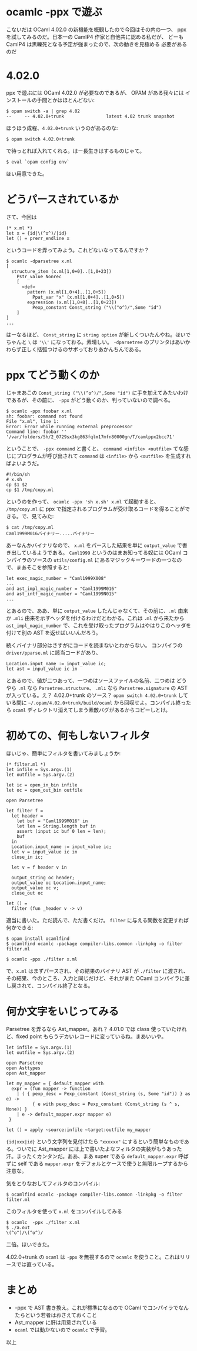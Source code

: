 ocamlc -ppx で遊ぶ
========================

こないだは OCaml 4.02.0 の新機能を概観したので今回はその内の一つ、
ppx を試してみるのだ。日本一の CamlP4 作家と自他共に認める私だが、
どーも CamlP4 は黒轢死となる予定が強まったので、次の動きを見極める
必要があるのだ

4.02.0
========================

ppx で遊ぶには OCaml 4.02.0 が必要なのであるが、 OPAM がある我々には
インストールの手間とかはほとんどない:

    $ opam switch -a | grep 4.02
    --     -- 4.02.0+trunk                latest 4.02 trunk snapshot

ほうほう成程、`4.02.0+trunk` いうのがあるのな:

    $ opam switch 4.02.0+trunk

で待っとれば入れてくれる。はー長生きはするものじゃて。

    $ eval `opam config env`

ほい用意できた。

どうパースされているか
========================

さて、今回は

    (* x.ml *)
    let x = {id|\(^o^)/|id}
    let () = prerr_endline x

というコードを弄ってみよう。これどないなってるんですか？

    $ ocamlc -dparsetree x.ml
    [
      structure_item (x.ml[1,0+0]..[1,0+23])
        Pstr_value Nonrec
        [
          <def>
            pattern (x.ml[1,0+4]..[1,0+5])
              Ppat_var "x" (x.ml[1,0+4]..[1,0+5])
            expression (x.ml[1,0+8]..[1,0+23])
              Pexp_constant Const_string ("\\(^o^)/",Some "id")
        ]
    ]
    ...

はーなるほど、 `Const_string` に `string option` が新しくついたんやね。ほいでちゃんと `\` は `'\\'` になっておる。素晴しい。 `-dparsetree` のプリンタはあいかわらず正しく括弧つけるのサボっておりあかんちんである。

ppx てどう動くのか
========================

じゃまあこの `Const_string ("\\(^o^)/",Some "id")` に手を加えてみたいわけであるが、その前に、 `-ppx` がどう動くのか、判っていないので調べる。

    $ ocamlc -ppx foobar x.ml
    sh: foobar: command not found
    File "x.ml", line 1:
    Error: Error while running external preprocessor
    Command line: foobar '' '/var/folders/5h/2_0729sx3kg863fqlm17mfn80000gn/T/camlppx2bcc71'

ということで、 `-ppx command` と書くと、 `command <infile> <outfile>` てな感じにプログラムが呼び出されて `command` は `<infile>` から `<outfile>` を生成すればよいようだ。

    #!/bin/sh
    # x.sh
    cp $1 $2
    cp $1 /tmp/copy.ml

というのを作って、 `ocamlc -ppx 'sh x.sh' x.ml` て起動すると、 `/tmp/copy.ml` に ppx で指定されるプログラムが受け取るコードを得ることができる。で、見てみた:

    $ cat /tmp/copy.ml 
    Caml1999M016バイナリー.....バイナリー

あーなんかバイナリなので、 `x.ml` をパースした結果を単に `output_value` で書き出しているようである。 `Caml1999` というのはまあ知ってる奴には OCaml コンパイラのソースの `utils/config.ml` にあるマジックキーワードの一つなので、まあそこを参照すると:

    let exec_magic_number = "Caml1999X008"
    ...
    and ast_impl_magic_number = "Caml1999M016"
    and ast_intf_magic_number = "Caml1999N015"
    ...

とあるので、ああ、単に `output_value` したんじゃなくて、その前に、`.ml` 由来か `.mli` 由来を示すヘッダを付けるわけだとわかる。これは `.ml` から来たから `ast_impl_magic_number` で、これを受け取ったプログラムはやはりこのヘッダを付けて別の AST を返せばいいんだろう。

続くバイナリ部分はさすがにコードを読まないとわからない。
コンパイラの `driver/pparse.ml` に該当コードがあり、

    Location.input_name := input_value ic;
    let ast = input_value ic in

とあるので、値が二つあって、一つめはソースファイルの名前、二つめは
どうやら `.ml` なら `Parsetree.structure`、 `.mli` なら `Parsetree.signature` 
の AST が入っている。え？ 4.02.0+trunk のソース？ `opam switch 4.02.0+trunk` している間に `~/.opam/4.02.0+trunk/build/ocaml` から回収せよ。コンパイル終ったら `ocaml` ディレクトリ消えてしまう素敵バグがあるからコピーしとけ。

初めての、何もしないフィルタ
==============================

ほいじゃ、簡単にフィルタを書いてみましょうか:

    (* filter.ml *)
    let infile = Sys.argv.(1)
    let outfile = Sys.argv.(2)
    
    let ic = open_in_bin infile
    let oc = open_out_bin outfile
    
    open Parsetree
    
    let filter f =
      let header = 
        let buf = "Caml1999M016" in
        let len = String.length buf in
        assert (input ic buf 0 len = len);
        buf
      in
      Location.input_name := input_value ic;
      let v = input_value ic in
      close_in ic;
    
      let v = f header v in
    
      output_string oc header;
      output_value oc Location.input_name;
      output_value oc v;
      close_out oc
      
    let () = 
      filter (fun _header v -> v)

適当に書いた。ただ読んで、ただ書くだけ。 `filter` に与える関数を変更すれば何かできる: 

    $ opam install ocamlfind
    $ ocamlfind ocamlc -package compiler-libs.common -linkpkg -o filter filter.ml

    $ ocamlc -ppx ./filter x.ml

で、`x.ml` はまずパースされ、その結果のバイナリ AST が `./filter` に渡され、その結果、今のところ、入力と同じだけど、それがまた OCaml コンパイラに差し戻されて、コンパイル終了となる。

何か文字をいじってみる
==============================

Parsetree を弄るなら Ast_mapper。あれ？ 4.01.0 では class 使っていたけれど、fixed point もらうデカいレコードに変っているね。まあいいや。

    let infile = Sys.argv.(1)
    let outfile = Sys.argv.(2)
    
    open Parsetree
    open Asttypes
    open Ast_mapper
    
    let my_mapper = { default_mapper with
      expr = (fun mapper -> function
        | ( { pexp_desc = Pexp_constant (Const_string (s, Some "id")) } as e) ->
              { e with pexp_desc = Pexp_constant (Const_string (s ^ s, None)) }
        | e -> default_mapper.expr mapper e)
     }
    
    let () = apply ~source:infile ~target:outfile my_mapper

`{id|xxx|id}` という文字列を見付けたら `"xxxxxx"` にするという簡単なものである。ついでに Ast_mapper には上で書いたよなフィルタの実装がもうあった汗。まったくカンタンだ。ああ、まあ super である `default_mapper.expr` 呼ばずに self である `mapper.expr` をデフォルとケースで使うと無限ループするから注意な。

気をとりなおしてフィルタのコンパイル:

    $ ocamlfind ocamlc -package compiler-libs.common -linkpkg -o filter filter.ml
      
このフィルタを使って `x.ml` をコンパイルしてみる

    $ ocamlc  -ppx ./filter x.ml  
    $ ./a.out
    \(^o^)/\(^o^)/

二倍。ほいできた。

4.02.0+trunk の `ocaml` は `-ppx` を無視するので `ocamlc` を使うこと。これはリリースでは直っている。

まとめ
===================================

* -ppx で AST 書き換え。これが標準になるので OCaml でコンパイラでなんたらという若者はおさえておくこと
* Ast_mapper に肝は用意されている
* `ocaml` では動かないので `ocamlc` で予習。

以上

        